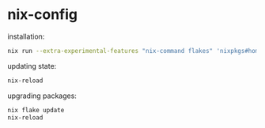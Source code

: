 # nix-config

installation:
```sh
nix run --extra-experimental-features "nix-command flakes" 'nixpkgs#home-manager' -- --flake . switch
```

updating state:
```sh
nix-reload
```

upgrading packages:
```sh
nix flake update
nix-reload
```
